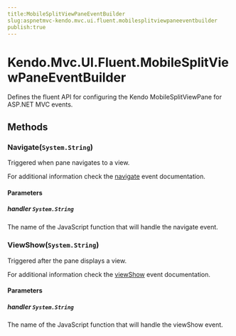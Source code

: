 ```yaml
---
title:MobileSplitViewPaneEventBuilder
slug:aspnetmvc-kendo.mvc.ui.fluent.mobilesplitviewpaneeventbuilder
publish:true
---
```


# Kendo.Mvc.UI.Fluent.MobileSplitViewPaneEventBuilder
Defines the fluent API for configuring the Kendo MobileSplitViewPane for ASP.NET MVC events.



## Methods

### Navigate(`System.String`)
Triggered when pane navigates to a view.

For additional information check the [navigate](/kendo-ui/api/web/mobilesplitviewpane#events-navigate) event documentation.


#### Parameters

##### handler `System.String`
The name of the JavaScript function that will handle the navigate event.





### ViewShow(`System.String`)
Triggered after the pane displays a view.

For additional information check the [viewShow](/kendo-ui/api/web/mobilesplitviewpane#events-viewShow) event documentation.


#### Parameters

##### handler `System.String`
The name of the JavaScript function that will handle the viewShow event.






